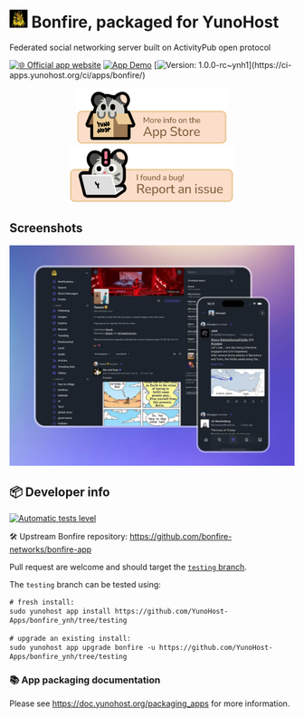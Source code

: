 <!--
N.B.: This README was automatically generated by <https://github.com/YunoHost/apps_tools/blob/main/readme_generator>
It shall NOT be edited by hand.
-->

<h1>
  <img src="https://raw.githubusercontent.com/YunoHost/apps/main/logos/bonfire.png" width="32px" alt="Logo of Bonfire">
  Bonfire, packaged for YunoHost
</h1>

Federated social networking server built on ActivityPub open protocol

[![🌐 Official app website](https://img.shields.io/badge/Official_app_website-darkgreen?style=for-the-badge)](https://bonfirenetworks.org/)
[![App Demo](https://img.shields.io/badge/App_Demo-blue?style=for-the-badge)](https://campground.bonfire.cafe/)
[![Version: 1.0.0-rc~ynh1](https://img.shields.io/badge/Version-1.0.0--rc~ynh1-rgb(18,138,11)?style=for-the-badge)](https://ci-apps.yunohost.org/ci/apps/bonfire/)

<div align="center">
<a href="https://apps.yunohost.org/app/bonfire"><img height="100px" src="https://github.com/YunoHost/yunohost-artwork/raw/refs/heads/main/badges/neopossum-badges/badge_more_info_on_the_appstore.svg"/></a>
<a href="https://github.com/YunoHost-Apps/bonfire_ynh/issues"><img height="100px" src="https://github.com/YunoHost/yunohost-artwork/raw/refs/heads/main/badges/neopossum-badges/badge_report_an_issue.svg"/></a>
</div>


## Screenshots
![Screenshot of Bonfire](./doc/screenshots/bonfirenetworks.jpg)

## 📦 Developer info

[![Automatic tests level](https://apps.yunohost.org/badge/cilevel/bonfire)](https://ci-apps.yunohost.org/ci/apps/bonfire/)

🛠️ Upstream Bonfire repository: <https://github.com/bonfire-networks/bonfire-app>

Pull request are welcome and should target the [`testing` branch](https://github.com/YunoHost-Apps/bonfire_ynh/tree/testing).

The `testing` branch can be tested using:
```
# fresh install:
sudo yunohost app install https://github.com/YunoHost-Apps/bonfire_ynh/tree/testing

# upgrade an existing install:
sudo yunohost app upgrade bonfire -u https://github.com/YunoHost-Apps/bonfire_ynh/tree/testing
```

### 📚 App packaging documentation

Please see <https://doc.yunohost.org/packaging_apps> for more information.